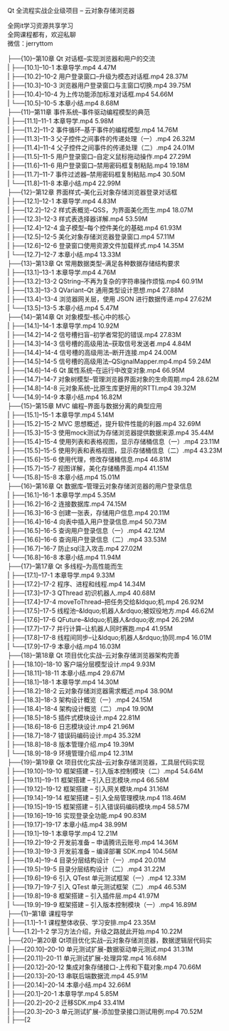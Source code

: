 Qt 全流程实战企业级项目 – 云对象存储浏览器

全网it学习资源共享学习<br>全网课程都有，欢迎私聊<br>微信：jerryttom<br>

├──{10}–第10章 Qt 对话框–实现浏览器和用户的交流<br> | ├──[10.1]–10-1 本章导学.mp4 4.47M<br> | ├──[10.2]–10-2 用户登录窗口–升级为模态对话框.mp4 28.37M<br> | ├──[10.3]–10-3 浏览器用户登录窗口与主窗口切换.mp4 39.75M<br> | ├──[10.4]–10-4 为上传功能添加标准对话框.mp4 54.66M<br> | └──[10.5]–10-5 本章小结.mp4 8.68M<br> ├──{11}–第11章 事件系统–事件驱动编程模型的典范<br> | ├──[11.1]–11-1 本章导学.mp4 5.98M<br> | ├──[11.2]–11-2 事件循环–基于事件的编程模型.mp4 14.76M<br> | ├──[11.3]–11-3 父子控件之间事件的传递处理（一）.mp4 26.32M<br> | ├──[11.4]–11-4 父子控件之间事件的传递处理（二）.mp4 24.01M<br> | ├──[11.5]–11-5 用户登录窗口–自定义鼠标拖动操作.mp4 27.29M<br> | ├──[11.6]–11-6 用户登录窗口–禁用密码框复制粘贴.mp4 19.18M<br> | ├──[11.7]–11-7 事件过滤器–禁用密码框复制粘贴.mp4 30.50M<br> | └──[11.8]–11-8 本章小结.mp4 22.99M<br> ├──{12}–第12章 界面样式–美化云对象存储浏览器登录对话框<br> | ├──[12.1]–12-1 本章导学.mp4 4.83M<br> | ├──[12.2]–12-2 样式表概览–QSS，为界面美化而生.mp4 18.07M<br> | ├──[12.3]–12-3 样式表选择器详解.mp4 53.59M<br> | ├──[12.4]–12-4 盒子模型–每个控件美化的基础.mp4 61.93M<br> | ├──[12.5]–12-5 美化对象存储浏览器登录窗口.mp4 57.11M<br> | ├──[12.6]–12-6 登录窗口使用资源文件加载样式.mp4 14.35M<br> | └──[12.7]–12-7 本章小结.mp4 13.33M<br> ├──{13}–第13章 Qt 常用数据类型–满足各种数据存储结构要求<br> | ├──[13.1]–13-1 本章导学.mp4 4.76M<br> | ├──[13.2]–13-2 QString–不再为复杂的字符串操作烦恼.mp4 60.91M<br> | ├──[13.3]–13-3 QVariant–Qt 通用类型设计思想.mp4 27.88M<br> | ├──[13.4]–13-4 浏览器网关层，使用 JSON 进行数据传递.mp4 27.62M<br> | └──[13.5]–13-5 本章小结.mp4 5.47M<br> ├──{14}–第14章 Qt 对象模型–核心中的核心<br> | ├──[14.1]–14-1 本章导学.mp4 10.92M<br> | ├──[14.2]–14-2 信号槽扫盲–初学者常犯的错误.mp4 27.83M<br> | ├──[14.3]–14-3 信号槽的高级用法–获取信号发送者.mp4 4.84M<br> | ├──[14.4]–14-4 信号槽的高级用法–断开连接.mp4 24.00M<br> | ├──[14.5]–14-5 信号槽的高级用法–QSignalMapper.mp4.mp4 59.24M<br> | ├──[14.6]–14-6 Qt 属性系统–在运行中改变对象.mp4 66.95M<br> | ├──[14.7]–14-7 对象树模型–管理浏览器界面对象的生命周期.mp4 28.62M<br> | ├──[14.8]–14-8 元对象系统–比原生库更好用的RTTI.mp4 39.32M<br> | └──[14.9]–14-9 本章小结.mp4 16.82M<br> ├──{15}–第15章 MVC 编程–界面与数据分离的典型应用<br> | ├──[15.1]–15-1 本章导学.mp4 5.14M<br> | ├──[15.2]–15-2 MVC 思想概述，提升软件性能的利器.mp4 32.69M<br> | ├──[15.3]–15-3 使用mock测试为存储浏览器提供数据来源.mp4 35.44M<br> | ├──[15.4]–15-4 使用列表和表格视图，显示存储桶信息（一）.mp4 23.11M<br> | ├──[15.5]–15-5 使用列表和表格视图，显示存储桶信息（二）.mp4 43.23M<br> | ├──[15.6]–15-6 使用代理，修改存储桶信息.mp4 46.81M<br> | ├──[15.7]–15-7 视图详解，美化存储桶界面.mp4 41.15M<br> | └──[15.8]–15-8 本章小结.mp4 15.01M<br> ├──{16}–第16章 Qt 数据库–管理云对象存储浏览器的用户登录信息<br> | ├──[16.1]–16-1 本章导学.mp4 5.35M<br> | ├──[16.2]–16-2 连接数据库.mp4 74.15M<br> | ├──[16.3]–16-3 创建一张表，存储用户信息.mp4 20.11M<br> | ├──[16.4]–16-4 向表中插入用户登录信息.mp4 50.73M<br> | ├──[16.5]–16-5 查询用户登录信息（一）.mp4 42.12M<br> | ├──[16.6]–16-6 查询用户登录信息（二）.mp4 33.53M<br> | ├──[16.7]–16-7 防止sql注入攻击.mp4 27.02M<br> | └──[16.8]–16-8 本章小结.mp4 11.94M<br> ├──{17}–第17章 Qt 多线程–为高性能而生<br> | ├──[17.1]–17-1 本章导学.mp4 9.33M<br> | ├──[17.2]–17-2 程序、进程和线程.mp4 14.34M<br> | ├──[17.3]–17-3 QThread 初识机器人.mp4 40.68M<br> | ├──[17.4]–17-4 moveToThread–把任务交给&amp;ldquo;机.mp4 26.92M<br> | ├──[17.5]–17-5 线程池–&amp;ldquo;机器人&amp;rdquo;被奴役地方.mp4 46.62M<br> | ├──[17.6]–17-6 QFuture–&amp;ldquo;机器人&amp;rdquo;收.mp4 26.29M<br> | ├──[17.7]–17-7 并行计算–让机器人同时赛跑.mp4 41.95M<br> | ├──[17.8]–17-8 线程间同步–让&amp;ldquo;机器人&amp;rdquo;协同.mp4 16.01M<br> | └──[17.9]–17-9 本章小结.mp4 16.03M<br> ├──{18}–第18章 Qt 项目优化实战–云对象存储浏览器架构完善<br> | ├──[18.10]–18-10 客户端分层模型设计.mp4 9.93M<br> | ├──[18.11]–18-11 本章小结.mp4 29.67M<br> | ├──[18.1]–18-1 本章导学.mp4 14.30M<br> | ├──[18.2]–18-2 云对象存储浏览器需求概述.mp4 38.90M<br> | ├──[18.3]–18-3 架构设计概览（一）.mp4 24.15M<br> | ├──[18.4]–18-4 架构设计概览（二）.mp4 19.90M<br> | ├──[18.5]–18-5 插件式模块设计.mp4 22.81M<br> | ├──[18.6]–18-6 日志模块设计.mp4 21.96M<br> | ├──[18.7]–18-7 错误码编码设计.mp4 35.32M<br> | ├──[18.8]–18-8 版本管理介绍.mp4 19.39M<br> | └──[18.9]–18-9 环境管理介绍.mp4 12.31M<br> ├──{19}–第19章 Qt 项目优化实战–云对象存储浏览器，工具层代码实现<br> | ├──[19.10]–19-10 框架搭建 – 引入版本控制模块（二）.mp4 54.64M<br> | ├──[19.11]–19-11 框架搭建 – 引入日志模块.mp4 66.58M<br> | ├──[19.12]–19-12 框架搭建 – 引入网关模块.mp4 31.16M<br> | ├──[19.14]–19-14 框架搭建 – 引入全局管理模块.mp4 118.46M<br> | ├──[19.15]–19-15 框架搭建 – 引入错误码编码模块.mp4 58.57M<br> | ├──[19.16]–19-16 实现登录全功能.mp4 90.83M<br> | ├──[19.17]–19-17 本章小结.mp4 38.99M<br> | ├──[19.1]–19-1 本章导学.mp4 12.21M<br> | ├──[19.2]–19-2 开发前准备 – 申请腾讯云账号.mp4 14.36M<br> | ├──[19.3]–19-3 开发前准备 – 编译部署 SDK.mp4 104.56M<br> | ├──[19.4]–19-4 目录分层结构设计（一）.mp4 20.01M<br> | ├──[19.5]–19-5 目录分层结构设计（二）.mp4 31.22M<br> | ├──[19.6]–19-6 引入 QTest 单元测试框架（一）.mp4 12.33M<br> | ├──[19.7]–19-7 引入 QTest 单元测试框架（二）.mp4 46.53M<br> | ├──[19.8]–19-8 框架搭建 – 引入插件层.mp4 41.97M<br> | └──[19.9]–19-9 框架搭建 – 引入版本控制模块（一）.mp4 16.89M<br> ├──{1}–第1章 课程导学<br> | ├──[1.1]–1-1 课程整体收获、学习安排.mp4 23.35M<br> | └──[1.2]–1-2 学习方法介绍，升级之路就此开始.mp4 10.22M<br> ├──{20}–第20章 Qt项目优化实战–云对象存储浏览器，数据逻辑层代码实<br> | ├──[20.10]–20-10 单元测试扩展-数据驱动单元测试.mp4 31.31M<br> | ├──[20.11]–20-11 单元测试扩展-处理异常.mp4 16.68M<br> | ├──[20.12]–20-12 集成对象存储接口-上传和下载对象.mp4 70.66M<br> | ├──[20.13]–20-13 串联后端数据流.mp4 45.91M<br> | ├──[20.14]–20-14 本章小结.mp4 32.66M<br> | ├──[20.1]–20-1 本章导学.mp4 5.85M<br> | ├──[20.2]–20-2 迁移SDK.mp4 33.41M<br> | ├──[20.3]–20-3 单元测试扩展-添加登录接口测试用例.mp4 70.52M<br> | ├──[2